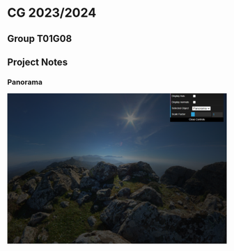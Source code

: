 # CG 2023/2024

## Group T01G08

## Project Notes

### Panorama
![Screenshot 1](screenshots/project-t01g08-1.png)